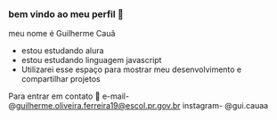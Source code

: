 ### bem vindo ao meu perfil 🔮
  meu nome é Guilherme Cauã 
- estou estudando alura
- estou estudando linguagem javascript
- Utilizarei esse espaço para mostrar meu desenvolvimento e compartilhar projetos

Para entrar em contato 🥇
e-mail- @guilherme.oliveira.ferreira19@escol.pr.gov.br
instagram- @gui.cauaa
